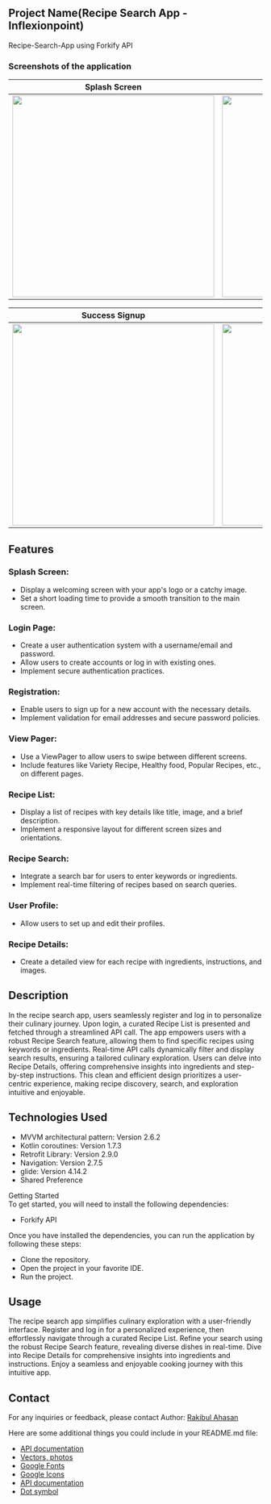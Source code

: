 ## Project Name(Recipe Search App - Inflexionpoint)
Recipe-Search-App using Forkify API

### Screenshots of the application  

Splash Screen           |   View Pager           | Login Page         |  Registation Page         | 
:-------------------------:|:------------------------:|:------------------------:|:------------------------:|
<img src="https://github.com/PaponAhasan/Recipe-Search-App---Inflexionpoint/assets/59710234/6e5ee27c-ad53-4258-8aaf-387a9343b76f" height="400"> |  <img src="https://github.com/PaponAhasan/Recipe-Search-App---Inflexionpoint/assets/59710234/3f912823-7387-40ad-82a7-91546e5294f8" height="400"> | <img src="https://github.com/PaponAhasan/Recipe-Search-App---Inflexionpoint/assets/59710234/76292e84-df20-458f-8063-148bbfe5ebe2" height="400">  | <img src="https://github.com/PaponAhasan/Recipe-Search-App---Inflexionpoint/assets/59710234/11ea08de-1d4d-4d0b-adb3-2cd662818f14" height="400"> |

Success Signup       |   Recipe Iteam page           | Recipe Item Details         |   User Profile        | 
:-------------------------:|:------------------------:|:------------------------:|:------------------------:|
<img src="https://github.com/PaponAhasan/Recipe-Search-App---Inflexionpoint/assets/59710234/502f9004-26cb-4f1d-8552-0437bb9306a6" height="400">  |  <img src="https://github.com/PaponAhasan/Recipe-Search-App---Inflexionpoint/assets/59710234/2db51051-f8cb-41b2-8a6b-0297ba8bfc53" height="400"> | <img src="https://github.com/PaponAhasan/Recipe-Search-App---Inflexionpoint/assets/59710234/cb1fb3d6-006f-49b8-b0f5-36d9762550bd" height="400">  |<img src="https://github.com/PaponAhasan/Recipe-Search-App---Inflexionpoint/assets/59710234/d8c8d97f-3214-43c7-bec6-6bd71a93f37e" height="400">  |

## Features

### Splash Screen:

- Display a welcoming screen with your app's logo or a catchy image.
- Set a short loading time to provide a smooth transition to the main screen.

### Login Page:

- Create a user authentication system with a username/email and password.
- Allow users to create accounts or log in with existing ones.
- Implement secure authentication practices.

### Registration:

- Enable users to sign up for a new account with the necessary details.
- Implement validation for email addresses and secure password policies.

### View Pager:

- Use a ViewPager to allow users to swipe between different screens.
- Include features like Variety Recipe, Healthy food, Popular Recipes, etc., on different pages.

### Recipe List:

- Display a list of recipes with key details like title, image, and a brief description.
- Implement a responsive layout for different screen sizes and orientations.

### Recipe Search:

- Integrate a search bar for users to enter keywords or ingredients.
- Implement real-time filtering of recipes based on search queries.

### User Profile:

- Allow users to set up and edit their profiles.

### Recipe Details:

- Create a detailed view for each recipe with ingredients, instructions, and images.


## Description
In the recipe search app, users seamlessly register and log in to personalize their culinary journey. Upon login, a curated Recipe List is presented and fetched through a streamlined API call. The app empowers users with a robust Recipe Search feature, allowing them to find specific recipes using keywords or ingredients. Real-time API calls dynamically filter and display search results, ensuring a tailored culinary exploration. Users can delve into Recipe Details, offering comprehensive insights into ingredients and step-by-step instructions. This clean and efficient design prioritizes a user-centric experience, making recipe discovery, search, and exploration intuitive and enjoyable.  

## Technologies Used
- MVVM architectural pattern: Version 2.6.2
- Kotlin coroutines: Version 1.7.3
- Retrofit Library: Version 2.9.0
- Navigation: Version 2.7.5
- glide: Version 4.14.2
- Shared Preference

Getting Started  
To get started, you will need to install the following dependencies:  

- Forkify API

Once you have installed the dependencies, you can run the application by following these steps:  

- Clone the repository.  
- Open the project in your favorite IDE.  
- Run the project.
 
## Usage    
The recipe search app simplifies culinary exploration with a user-friendly interface. Register and log in for a personalized experience, then effortlessly navigate through a curated Recipe List. Refine your search using the robust Recipe Search feature, revealing diverse dishes in real-time. Dive into Recipe Details for comprehensive insights into ingredients and instructions. Enjoy a seamless and enjoyable cooking journey with this intuitive app.  


## Contact
For any inquiries or feedback, please contact Author: <ins>Rakibul Ahasan</ins>  

Here are some additional things you could include in your README.md file:  

- [API documentation](https://forkify-api.herokuapp.com/)
- [Vectors, photos](https://www.freepik.com/)
- [Google Fonts](https://fonts.google.com/)
- [Google Icons](https://fonts.google.com/icons)
- [API documentation](https://forkify-api.herokuapp.com/)
- [Dot symbol](https://symbolsdb.com/dot-symbol)
